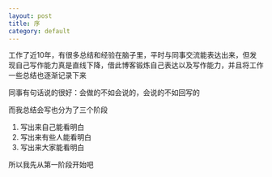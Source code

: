 ```yaml
---
layout: post
title: 序
category: default
---
```



 
工作了近10年，有很多总结和经验在脑子里，平时与同事交流能表达出来，但发现自己写作能力真是直线下降，借此博客锻炼自己表达以及写作能力，并且将工作一些总结也逐渐记录下来

同事有句话说的很好：会做的不如会说的，会说的不如回写的

而我总结会写也分为了三个阶段

1. 写出来自己能看明白
2. 写出来有些人能看明白
3. 写出来大家能看明白

所以我先从第一阶段开始吧